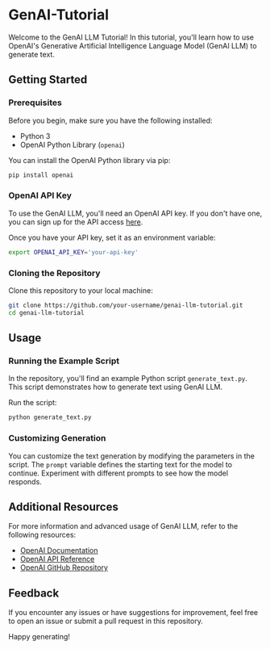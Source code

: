 # GenAI-Tutorial

Welcome to the GenAI LLM Tutorial! In this tutorial, you'll learn how to use OpenAI's Generative Artificial Intelligence Language Model (GenAI LLM) to generate text.

## Getting Started

### Prerequisites

Before you begin, make sure you have the following installed:

- Python 3
- OpenAI Python Library (`openai`)

You can install the OpenAI Python library via pip:

```bash
pip install openai
```

### OpenAI API Key

To use the GenAI LLM, you'll need an OpenAI API key. If you don't have one, you can sign up for the API access [here](https://platform.openai.com/signup).

Once you have your API key, set it as an environment variable:

```bash
export OPENAI_API_KEY='your-api-key'
```

### Cloning the Repository

Clone this repository to your local machine:

```bash
git clone https://github.com/your-username/genai-llm-tutorial.git
cd genai-llm-tutorial
```

## Usage

### Running the Example Script

In the repository, you'll find an example Python script `generate_text.py`. This script demonstrates how to generate text using GenAI LLM.

Run the script:

```bash
python generate_text.py
```

### Customizing Generation

You can customize the text generation by modifying the parameters in the script. The `prompt` variable defines the starting text for the model to continue. Experiment with different prompts to see how the model responds.

## Additional Resources

For more information and advanced usage of GenAI LLM, refer to the following resources:

- [OpenAI Documentation](https://docs.openai.com/)
- [OpenAI API Reference](https://beta.openai.com/docs/)
- [OpenAI GitHub Repository](https://github.com/openai)

## Feedback

If you encounter any issues or have suggestions for improvement, feel free to open an issue or submit a pull request in this repository.

Happy generating!
